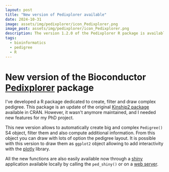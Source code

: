 ```yaml
---
layout: post
title: "New version of Pedixplorer available"
date: 2024-10-31
image: assets/img/pedixplorer/icon_Pedixplorer.png
image_post: assets/img/pedixplorer/icon_Pedixplorer.png
description: The version 1.2.0 of the Pedixplorer R package is available on Bioconductor v3.20
tags:
  - bioinformatics
  - pedigree
  - R
---
```


# New version of the Bioconductor [Pedixplorer](https://www.bioconductor.org/packages/release/bioc/html/Pedixplorer.html) package

I've developed a R package dedicated to create, filter and draw complex pedigree.
This package is an update of the original [Kinship2 package](https://github.com/mayoverse/kinship2)
available in CRAN.
However, it wasn't anymore maintained, and I needed new features for my PhD project.

This new version allows to automatically create big and complex `Pedigree()` S4 object,
filter them and also compute additional information. From this object you can draw with
lots of option the pedigree layout. It is possible with this version to draw them as
`ggplot2` object allowing to add interactivity with the [plotly](https://plotly.com/) library.

All the new functions are also easily available now through a [shiny](https://shiny.posit.co/) application
available locally by calling the `ped_shiny()` or on a [web server](https://pedixplorer.univ-rennes.fr/).